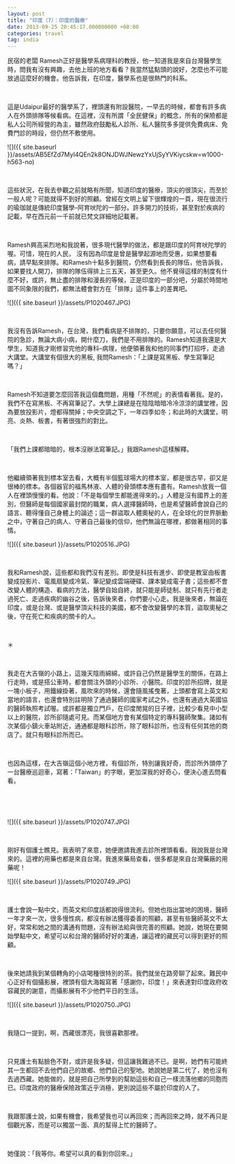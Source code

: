 ```yaml
--- 
layout: post 
title: "印度（7）：印度的醫療" 
date: 2013-09-25 20:45:17.000000000 +08:00 
categories: travel
tag: india
---
```


民宿的老闆 Ramesh正好是醫學系病理科的教授，他一知道我是來自台灣醫學生時，問我有沒有興趣，去他上班的地方看看？我當然猛點頭的說好，怎麼也不可能放過這麼好的機會。他告訴我，在印度，醫學系也是很熱門的科系。

&nbsp;

這是Udaipur最好的醫學系了，裡頭還有附設醫院，一早去的時候，都會有許多病人在外頭排隊等候看病。在這裡，沒有所謂「全民健保」的概念，所有的保險都是私人公司所經營的為主，雖然政府鼓勵私人診所、私人醫院多多提供免費病床、免費門診的時段，但仍然不敷使用。

![]({{ site.baseurl }}/assets/AB5EfZd7Myl4QEn2k8ONJDWJNewzYxUjSyYVKiycskw=w1000-h563-no)

&nbsp;

這些狀況，在我去參觀之前就略有所聞，知道印度的醫療，頂尖的很頂尖，而至於一般人呢？可能就得不到好的照顧。曾經在文明上留下很輝煌的一頁，現在很流行的瑜珈就是傳統印度醫學–阿育吠陀的一部分。許多開刀的技術，甚至對於疾病的記載，早在西元前一千前就已梵文詳細地記載著。

&nbsp;

Ramesh興高采烈地和我說著，很多現代醫學的做法，都是跟印度的阿育吠陀學的喔。可惜，現在的人民， 沒有因為印度是曾是醫學起源地而受惠，如果想要看病，請早點來排隊。和Ramesh十點多到醫院，仍然看到長長的隊伍，他告訴我，如果要找人開刀，排隊的隊伍得排上三五天，甚至更久。他不覺得這樣的制度有什麼不好，或許，無止盡的排隊和漫長的等候，正是印度的一部分吧，分屬於時間地圖不同象限的我們，都無法體會對方在「排隊」這件事上的差異吧。

![]({{ site.baseurl }}/assets/P1020467.JPG)

&nbsp;

我沒有告訴Ramesh，在台灣，我們看病是不排隊的，只要你願意，可以去任何醫院的急診，無論大病小病，開什麼刀，我們是不用排隊的。Ramesh知道我還是大學生，知道我才剛修習完他的專科–病理，他便領著我和他的同事們打招呼，走過大講堂。大講堂有個很大的黑板, 我問Ramesh：「上課是寫黑板、學生寫筆記嗎？」

&nbsp;

Ramesh不知道要怎麼回答我這個蠢問題，用種「不然呢」的表情看著我。是的，我們不在寫黑板、不再寫筆記了。大學上課總是在陰陰暗暗冷冷涼涼的講堂裡，因為要放投影片，燈都得關掉；中央空調之下，一年四季如冬；和此時的大講堂，明亮、炎熱、板書，有著很強烈的對比。

&nbsp;

「我們上課都暗暗的，根本沒辦法寫筆記。」我跟Ramesh這樣解釋。

&nbsp;

他繼續領著我到標本室去看，大概有半個籃球場大的標本室，都是很古早，卻又是很棒的標本。各個器官的福馬林液、人體的骨頭標本應有盡有。Ramesh放我一個人在裡頭慢慢的看。他說：「不是每個學生都能進得來的。」人體是沒有國界上的差別，但醫師是每個國家最封閉的職業，病人選擇醫師時，也是希望醫師會說自己的語言、聽得懂自己身體上的論述；這一群盜取人體奧秘的人，在全球化的世界脈動之中，守著自己的病人、守著自己最後的信仰，他們無論在哪裡，都做著相同的事情。

![]({{ site.baseurl }}/assets/P1020516.JPG)

&nbsp;

我和Ramesh說，這些都和我們沒有差別。即使是科技有進步、即使是教室由板書變成投影片、電風扇變成冷氣、筆記變成雲端硬碟、課本變成電子書；這些都不會改變人體的構造、看病的方法，醫學自始自終，就只能是師徒制、就只有先行者走過死亡、走過疾病的幽谷之後，告訴後來者，你們要小心走。我是後來者，無論在印度，或是台灣、或是醫學頂尖科技的美國，都不會改變醫學的本質，盜取奧秘之後，守在死亡和疾病的關卡的人。

&nbsp;

＊

&nbsp;

我走在大吉嶺的小路上，這幾天陰雨綿綿，或許自己仍然是醫學生的關係，在路上行走時，或是搭公車時，都會關注外頭的小診所、小醫院。印度的診所招牌，就是一塊小板子，用鐵線掛著，風吹來的時候，還會隨風搖曳著，上頭都會寫上英文和當地的語言，也還會特別註明除了通過醫師的國家考試之外，也還有通過大英國協的醫師執照考試喔。或許都是獨立門戶，在印度閒晃的日子裡，比較少看見中小型以上的醫院，診所卻隨處可見。而某個地方會有某個特定的專科醫師聚集。諸如有次某個小鎮火車站附近，通通都是眼科診所，除了眼科診所，也沒有任何其他的商店了。就只有眼科診所而已。

&nbsp;

也因為這樣，在大吉嶺這個小地方裡，有個診所，特別讓我好奇，而診所外頭停了一台醫療巡迴車，寫著：「Taiwan」的字眼，更加深我的好奇心，便決心進去問看看。

&nbsp;

&nbsp;

![]({{ site.baseurl }}/assets/P1020747.JPG)

&nbsp;

剛好有個護士瞧見。我表明了來意，她便邀請我進去診所裡頭看看。我說我是台灣來的。這裡的用藥也都是來自台灣。我進來藥局查看，很多都是來自台灣藥廠的用藥呢！

![]({{ site.baseurl }}/assets/P1020749.JPG)

&nbsp;

護士會說一點中文，而英文和印度話都說得很流利。但她也指出當地的困境，醫師一年才來一次，很多慢性病，都沒有辦法獲得委善的照顧，甚至有些醫師英文不太好，常常和她之間的溝通有問題，沒有辦法給與很完善的照顧。她說，她現在要開始學點中文，希望可以和台灣的醫師好好的溝通，讓這裡的藏民可以得到更好的照顧。

&nbsp;

後來她請我到某個轉角的小店喝種很特別的茶。我們就坐在路旁聊了起來。難民中心正好有個攝影展，裡頭有個大海報寫著「感謝你，印度！」來表達對印度政府收容藏民的謝意，而攝影展有不少他們平日的生活。

![]({{ site.baseurl }}/assets/P1020750.JPG)

&nbsp;

我隨口一提到，啊，西藏很漂亮，我很喜歡那裡。

&nbsp;

只見護士有點臉色不對，或許是我多疑，但這讓我難過不已。是啊，她們有可能終其一生都回不去他們自己的故鄉、他們自己的聖地。她說她是第二代了，她也沒有去過西藏。她能做的，就是把自己所學到的幫助這些和自己一樣流落他鄉的同胞而已。印度政府的醫療保險政策近乎消極，更別說這些不屬於印度的人了。

&nbsp;

我跟那護士說，如果有機會，我希望我也可以再回來；而再回來之時，就不再只是個觀光客，而是可以獨當一面、真的幫得上忙的醫師了。

&nbsp;

她僅說：「我等你。希望可以真的看到你回來。」

